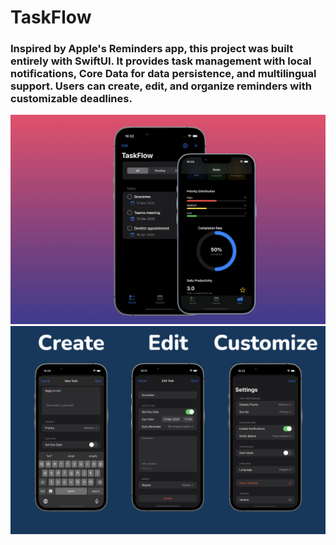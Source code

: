 # TaskFlow

### Inspired by Apple's Reminders app, this project was built entirely with SwiftUI. It provides task management with local notifications, Core Data for data persistence, and multilingual support. Users can create, edit, and organize reminders with customizable deadlines.

![Start](./screenshots/start.png)
![Detail](./screenshots/detail.png)

